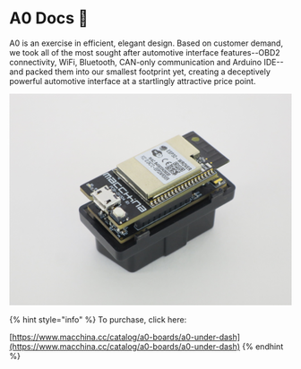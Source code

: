 # A0 Docs 🛵

A0 is an exercise in efficient, elegant design. Based on customer demand, we took all of the most sought after automotive interface features--OBD2 connectivity, WiFi, Bluetooth, CAN-only communication and Arduino IDE--and packed them into our smallest footprint yet, creating a deceptively powerful automotive interface at a startlingly attractive price point.

![\(beta version, small changes have been made\) ](../.gitbook/assets/img_6694.jpg)



{% hint style="info" %}
To purchase, click here:

[https://www.macchina.cc/catalog/a0-boards/a0-under-dash](https://www.macchina.cc/catalog/a0-boards/a0-under-dash)
{% endhint %}





